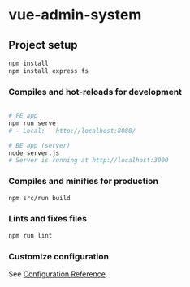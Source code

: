 # vue-admin-system

## Project setup

```bash
npm install
npm install express fs
```

### Compiles and hot-reloads for development

```bash

# FE app
npm run serve
# - Local:   http://localhost:8080/

# BE app (server)
node server.js
# Server is running at http://localhost:3000
```

### Compiles and minifies for production

```bash
npm src/run build
```

### Lints and fixes files

```bash
npm run lint
```

### Customize configuration

See [Configuration Reference](https://cli.vuejs.org/config/).
